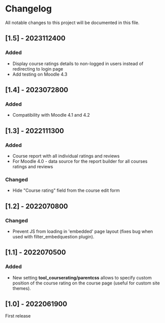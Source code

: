 # Changelog
All notable changes to this project will be documented in this file.

## [1.5] - 2023112400
### Added
- Display course ratings details to non-logged in users instead of redirecting to login page
- Add testing on Moodle 4.3

## [1.4] - 2023072800
### Added
- Compatibility with Moodle 4.1 and 4.2

## [1.3] - 2022111300
### Added
- Course report with all individual ratings and reviews
- For Moodle 4.0 - data source for the report builder for all courses ratings and reviews

### Changed
- Hide "Course rating" field from the course edit form

## [1.2] - 2022070800
### Changed
- Prevent JS from loading in 'embedded' page layout (fixes bug when used with filter_embedquestion plugin).

## [1.1] - 2022070500
### Added
- New setting **tool_courserating/parentcss** allows to specify custom position of the
  course rating on the course page (useful for custom site themes).

## [1.0] - 2022061900
First release
